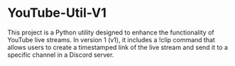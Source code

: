 # YouTube-Util-V1
This project is a Python utility designed to enhance the functionality of YouTube live streams. In version 1 (v1), it includes a !clip command that allows users to create a timestamped link of the live stream and send it to a specific channel in a Discord server.
